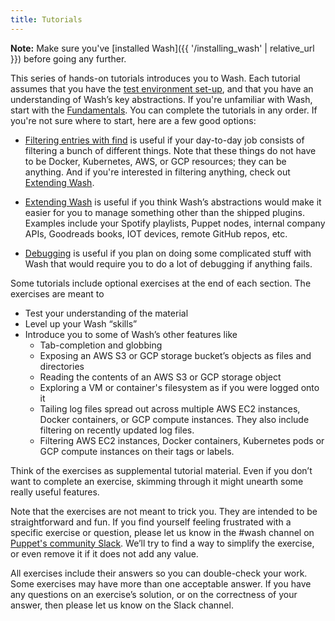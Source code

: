 ```yaml
---
title: Tutorials
---
```

**Note:** Make sure you've [installed Wash]({{ '/installing_wash' | relative_url }}) before going any further.

This series of hands-on tutorials introduces you to Wash. Each tutorial assumes that you have the [test environment set-up](00_test_environment), and that you have an understanding of Wash’s key abstractions. If you're unfamiliar with Wash, start with the [Fundamentals](01_fundamentals/plugins-actions-entries). You can complete the tutorials in any order. If you're not sure where to start, here are a few good options: 

* [Filtering entries with find](02_find) is useful if your day-to-day job consists of filtering a bunch of different things. Note that these things do not have to be Docker, Kubernetes, AWS, or GCP resources; they can be anything. And if you're interested in filtering anything, check out [Extending Wash](03_extending_wash).

* [Extending Wash](03_extending_wash) is useful if you think Wash’s abstractions would make it easier for you to manage something other than the shipped plugins. Examples include your Spotify playlists, Puppet nodes, internal company APIs, Goodreads books, IOT devices, remote GitHub repos, etc.

* [Debugging](04_debugging/whistory) is useful if you plan on doing some complicated stuff with Wash that would require you to do a lot of debugging if anything fails.

Some tutorials include optional exercises at the end of each section. The exercises are meant to
* Test your understanding of the material
* Level up your Wash “skills”
* Introduce you to some of Wash’s other features like
    * Tab-completion and globbing
    * Exposing an AWS S3 or GCP storage bucket’s objects as files and directories
    * Reading the contents of an AWS S3 or GCP storage object
    * Exploring a VM or container's filesystem as if you were logged onto it
    * Tailing log files spread out across multiple AWS EC2 instances, Docker containers, or GCP compute instances. They also include filtering on recently updated log files.
    * Filtering AWS EC2 instances, Docker containers, Kubernetes pods or GCP compute instances on their tags or labels.

Think of the exercises as supplemental tutorial material. Even if you don’t want to complete an exercise, skimming through it might unearth some really useful features.

Note that the exercises are not meant to trick you. They are intended to be straightforward and fun. If you find yourself feeling frustrated with a specific exercise or question, please let us know in the #wash channel on [Puppet's community Slack](https://puppetcommunity.slack.com/?redir=%2Fapp_redirect%3Fchannel%3Dwash). We’ll try to find a way to simplify the exercise, or even remove it if it does not add any value.

All exercises include their answers so you can double-check your work. Some exercises may have more than one acceptable answer. If you have any questions on an exercise’s solution, or on the correctness of your answer, then please let us know on the Slack channel.
